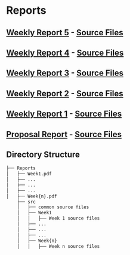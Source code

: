 # Reports

## [Weekly Report 5](https://github.com/afeser/FinalProject/blob/Report/Reports/Week5.pdf) - [Source Files](https://github.com/afeser/FinalProject/tree/Report/Reports/src/Week5)

## [Weekly Report 4](https://github.com/afeser/FinalProject/blob/Report/Reports/Week4.pdf) - [Source Files](https://github.com/afeser/FinalProject/tree/Report/Reports/src/Week4)

## [Weekly Report 3](https://github.com/afeser/FinalProject/blob/Report/Reports/Week3.pdf) - [Source Files](https://github.com/afeser/FinalProject/tree/Report/Reports/src/Week3)

## [Weekly Report 2](https://github.com/afeser/FinalProject/blob/Report/Reports/Week2.pdf) - [Source Files](https://github.com/afeser/FinalProject/tree/Report/Reports/src/Week2)

## [Weekly Report 1](https://github.com/afeser/FinalProject/blob/Report/Reports/Week1.pdf) - [Source Files](https://github.com/afeser/FinalProject/tree/Report/Reports/src/Week1)


## [Proposal Report](https://github.com/afeser/FinalProject/blob/Report/Reports/ProposalReport2.pdf) - [Source Files](https://github.com/afeser/FinalProject/tree/Report/Reports/src/Proposal)

## Directory Structure

```bash
├── Reports
│   ├── Week1.pdf
│   ├── ...
│   ├── ...
│   ├── ...
│   ├── Week{n}.pdf
    ├── src 
    │   ├── common source files
    │   ├── Week1
    │   │   ├── Week 1 source files
    │   ├── ...
    │   ├── ...
    │   ├── ...
    │   ├── Week{n}
    │   │   ├── Week n source files


```
